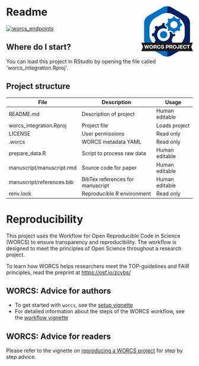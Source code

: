 # Readme <a href='https://osf.io/zcvbs/'><img src='worcs_icon.png' align="right" height="139" /></a>

[![worcs_endpoints](https://github.com/cjvanlissa/worcs_integration/actions/workflows/worcs_endpoints.yaml/badge.svg)](https://github.com/cjvanlissa/worcs_integration/actions/workflows/worcs_endpoints.yaml)

<!-- Please add a brief introduction to explain what the project is about    -->

## Where do I start?

You can load this project in RStudio by opening the file called 'worcs_integration.Rproj'.

## Project structure

<!--  You can add rows to this table, using "|" to separate columns.         -->
File                      | Description                      | Usage         
------------------------- | -------------------------------- | --------------
README.md                 | Description of project           | Human editable
worcs_integration.Rproj   | Project file                     | Loads project 
LICENSE                   | User permissions                 | Read only     
.worcs                    | WORCS metadata YAML              | Read only     
prepare_data.R            | Script to process raw data       | Human editable
manuscript/manuscript.rmd | Source code for paper            | Human editable
manuscript/references.bib | BibTex references for manuscript | Human editable
renv.lock                 | Reproducible R environment       | Read only     

<!--  You can consider adding the following to this file:                    -->
<!--  * A citation reference for your project                                -->
<!--  * Contact information for questions/comments                           -->
<!--  * How people can offer to contribute to the project                    -->
<!--  * A contributor code of conduct, https://www.contributor-covenant.org/ -->

# Reproducibility

This project uses the Workflow for Open Reproducible Code in Science (WORCS) to
ensure transparency and reproducibility. The workflow is designed to meet the
principles of Open Science throughout a research project. 

To learn how WORCS helps researchers meet the TOP-guidelines and FAIR principles,
read the preprint at https://osf.io/zcvbs/

## WORCS: Advice for authors

* To get started with `worcs`, see the [setup vignette](https://cjvanlissa.github.io/worcs/articles/setup.html)
* For detailed information about the steps of the WORCS workflow, see the [workflow vignette](https://cjvanlissa.github.io/worcs/articles/workflow.html)

## WORCS: Advice for readers

Please refer to the vignette on [reproducing a WORCS project]() for step by step advice.
<!-- If your project deviates from the steps outlined in the vignette on     -->
<!-- reproducing a WORCS project, please provide your own advice for         -->
<!-- readers here.                                                           -->

